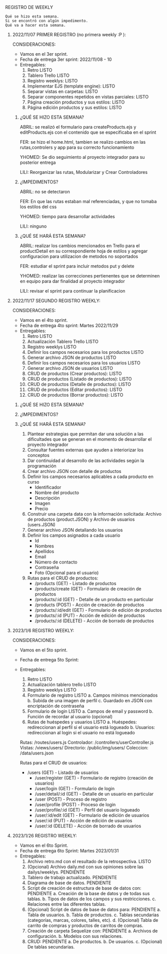 REGISTRO DE WEEKLY

    Qué se hizo esta semana.
    Si se encontró con algún impedimento.
    Qué va a hacer esta semana.

1. 2022/11/07 PRIMER REGISTRO (no primera weekly :P ):

    CONSIDERACIONES:

    - Vamos en el 3er sprint. 
    - Fecha de entrega 3er sprint: 2022/11/08 - 10
    - Entregables:
        1. Retro                                              LISTO
        2. Tablero Trello                                     LISTO
        3. Registro weeklys:                                  LISTO
        4. Implementar EJS (template engine):                 LISTO
        5. Separar vistas en carpetas:                        LISTO
        6. Separar componentes repetidos en vistas parciales: LISTO
        7. Página creación productos y sus estilos:           LISTO
        8. Página edición productos y sus estilos:            LISTO


    1. ¿QUÉ SE HIZO ESTA SEMANA?

        ABRIL: se realizó el formulario para createProducts.ejs y editProducts.ejs con el contenido que se especificaba en el sprint

        FER: se hizo el home.html, tambien se realizo cambios en las rutas,controlers y app para su correcto funcionamiento

        YHOMED: Se dio seguimiento al proyecto integrador para su posterior entrega 

        LILI: Reorganizar las rutas, Modularizar y Crear Controladores

    2.  ¿IMPEDIMENTOS?

        ABRIL: no se detectaron

        FER: En que las rutas estaban mal referenciadas, y que no tomaba los estilos del css

        YHOMED: tiempo para desarrollar actividades

        LILI: ninguno

    3. ¿QUÉ SE HARÁ ESTA SEMANA?

        ABRIL: realizar los cambios mencionados en Trello para el productDetail en su correspondiente hoja de estilos y agregar configuracion para utilizacion de metodos no soportados

        FER: estudiar el sprint para incluir metodos put y delete

        YHOMED: realizar las correcciones pertienentes que se determinen en equipo para dar finalidad al proyecto integrador 

        LILI: revisar el sprint para continuar la planificacion

2. 2022/11/17 SEGUNDO REGISTRO WEEKLY:

    CONSIDERACIONES:

    - Vamos en el 4to sprint. 
    - Fecha de entrega 4to sprint: Martes 2022/11/29
    - Entregables:
        1. Retro                                                                      LISTO
        2. Actualización Tablero Trello                                               LISTO 
        3. Registro weeklys                                                           LISTO 
        4. Definir los campos necesarios para los productos                           LISTO
        5. Generar archivo JSON de productos                                          LISTO
        6. Definir los campos necesarios para los usuarios                            LISTO
        7. Generar archivo JSON de usuarios                                           LISTO
        8. CRUD de productos (Crear productos):                                       LISTO
        9. CRUD de productos (Listado de productos):                                  LISTO
        10. CRUD de productos (Detalle de productos):                                 LISTO
        11. CRUD de productos (Editar productos):                                     LISTO
        12. CRUD de productos (Borrar productos):                                     LISTO

    1. ¿QUÉ SE HIZO ESTA SEMANA?

    2. ¿IMPEDIMENTOS?

    3. ¿QUÉ SE HARÁ ESTA SEMANA?

        1. Plantear estrategias que permitan dar una solución a las dificultades que se generan en el momento de desarrollar el proyecto integrador 
        2. Consultar fuentes externas que ayuden a interiorizar los conceptos
        3. Dar continuidad al desarrollo de las actividades según la programación 
        4. Crear archivo JSON con detalle de productos 
        5. Definir los campos necesarios aplicables a cada producto en curso 
            - Identificador
            - Nombre del producto
            - Descripción
            - Imagen
            - Precio
        6. Construir una carpeta data con la información solicitada: Archivo de productos (product.JSON) y Archivo de usuarios (users.JSON)
        7. Generar archivo JSON detallando los usuarios 
        8. Definir los campos asignados a cada usuario 
            - Id
            - Nombres
            - Apellidos
            - Email
            - Número de contacto
            - Contraseña
            - Foto (Opcional para el usuario)
        9. Rutas para el CRUD de productos:
            - /products (GET) - Listado de productos 
            - /products/create (GET) - Formulario de creación de productos 
            - /products/:id (GET) - Detalle de un producto en particular 
            - /products (POST) - Acción de creación de productos  
            - /products/:id/edit (GET) - Formulario de edición de productos  
            - /products/:id (PUT) - Acción de edición de productos 
            - /products/:id (DELETE) - Acción de borrado de productos

3. 2023/1/6 REGISTRO WEEKLY:

    CONSIDERACIONES:

    - Vamos en el 5to sprint.                                                   
    - Fecha de entrega 5to Sprint:                      
    - Entregables:
        1. Retro                                                                LISTO
        2. Actualización tablero trello                                         LISTO
        3. Registro weeklys                                                     LISTO
        4. Formulario de registro                                               LISTO
            a. Campos mínimos mencionados
            b. Subida de una imagen de perfil
            c. Guardado en JSON con encriptación de contraseña
        5. Formulario de login                                                  LISTO
            a. Campos de email y password
            b. Función de recordar al usuario (opcional)
        6. Rutas de huéspedes y usuarios                                        LISTO
            a. Huéspedes: redireccionan al perfil si el usuario está logueado
            b. Usuarios: redireccionan al login si el usuario no está logueado

        Rutas:
            /routes/users.js
        Controlador:
            /controllers/userController.js
        Vistas:
            /views/users/
        Directorio:
            /public/img/users/
        Coleccion:
            /data/users.json

        Rutas para el CRUD de usuarios:
        - /users (GET) - Listado de usuarios
            - /user/register (GET) - Formulario de registro (creación de usuarios) 
            - /user/login (GET) - Formulario de login
            - /user/detail/:id (GET) - Detalle de un usuario en particular 
            - /user (POST) - Proceso de registro
            - /user/profile (POST) - Proceso de login  
            - /user/profile/:id (GET) - Perfil del usuario logueado
            - /user/:id/edit (GET) - Formulario de edición de usuarios 
            - /user/:id (PUT) - Acción de edición de usuarios
            - /user/:id (DELETE) - Acción de borrado de usuarios

4. 2023/1/26 REGISTRO WEEKLY:

    - Vamos en el 6to Sprint.
    - Fecha de entrega 6to Sprint: Martes 2023/01/31
    - Entregables:
        1. Archivo retro.md con el resultado de la retrospectiva.                           LISTO
        2. (Opcional) Archivo daily.md con sus opiniones sobre las dailys/weeklys.          PENDIENTE
        3. Tablero de trabajo actualizado.                                                  PENDIENTE
        4. Diagrama de base de datos.                                                       PENDIENTE
        5. Script de creación de estructura de base de datos con:                           PENDIENTE
            a. Creación de la base de datos y de todas sus tablas.
            b. Tipos de datos de los campos y sus restricciones.
            c. Relaciones entre las diferentes tablas.
        6. (Opcional) Script de datos de base de datos para:                                PENDIENTE
            a. Tabla de usuarios.
            b. Tabla de productos.
            c. Tablas secundarias (categorías, marcas, colores, talles, etc).
            d. (Opcional) Tabla de carrito de compras y productos de carritos de compras.
        7. Creación de carpeta Sequelize con:                                               PENDIENTE
            a. Archivos de configuración.
            b. Modelos con sus relaciones.
        8. CRUD:                                                                            PENDIENTE
            a. De productos.
            b. De usuarios.
            c. (Opcional) De tablas secundarias.


